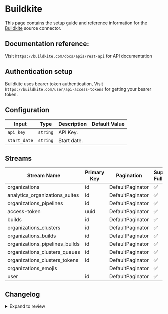 # Buildkite
This page contains the setup guide and reference information for the [Buildkite](https://buildkite.com/) source connector.

## Documentation reference:
Visit `https://buildkite.com/docs/apis/rest-api` for API documentation

## Authentication setup
Buildkite uses bearer token authentication,
Visit `https://buildkite.com/user/api-access-tokens` for getting your bearer token.

## Configuration

| Input | Type | Description | Default Value |
|-------|------|-------------|---------------|
| `api_key` | `string` | API Key.  |  |
| `start_date` | `string` | Start date.  |  |

## Streams
| Stream Name | Primary Key | Pagination | Supports Full Sync | Supports Incremental |
|-------------|-------------|------------|---------------------|----------------------|
| organizations | id | DefaultPaginator | ✅ |  ✅  |
| analytics_organizations_suites | id | DefaultPaginator | ✅ |  ❌  |
| organizations_pipelines | id | DefaultPaginator | ✅ |  ✅  |
| access-token | uuid | DefaultPaginator | ✅ |  ❌  |
| builds | id | DefaultPaginator | ✅ |  ✅  |
| organizations_clusters | id | DefaultPaginator | ✅ |  ✅  |
| organizations_builds | id | DefaultPaginator | ✅ |  ✅  |
| organizations_pipelines_builds | id | DefaultPaginator | ✅ |  ✅  |
| organizations_clusters_queues | id | DefaultPaginator | ✅ |  ✅  |
| organizations_clusters_tokens | id | DefaultPaginator | ✅ |  ✅  |
| organizations_emojis |  | DefaultPaginator | ✅ |  ❌  |
| user | id | DefaultPaginator | ✅ |  ✅  |

## Changelog

<details>
  <summary>Expand to review</summary>

| Version | Date | Pull Request | Subject |
| ------------------ | ------------ | --- | ---------------- |
| 0.0.19 | 2025-04-26 | [57642](https://github.com/airbytehq/airbyte/pull/57642) | Update dependencies |
| 0.0.18 | 2025-04-05 | [57139](https://github.com/airbytehq/airbyte/pull/57139) | Update dependencies |
| 0.0.17 | 2025-03-29 | [56598](https://github.com/airbytehq/airbyte/pull/56598) | Update dependencies |
| 0.0.16 | 2025-03-22 | [56139](https://github.com/airbytehq/airbyte/pull/56139) | Update dependencies |
| 0.0.15 | 2025-03-08 | [55382](https://github.com/airbytehq/airbyte/pull/55382) | Update dependencies |
| 0.0.14 | 2025-03-01 | [54898](https://github.com/airbytehq/airbyte/pull/54898) | Update dependencies |
| 0.0.13 | 2025-02-22 | [54213](https://github.com/airbytehq/airbyte/pull/54213) | Update dependencies |
| 0.0.12 | 2025-02-15 | [53876](https://github.com/airbytehq/airbyte/pull/53876) | Update dependencies |
| 0.0.11 | 2025-02-08 | [53432](https://github.com/airbytehq/airbyte/pull/53432) | Update dependencies |
| 0.0.10 | 2025-02-01 | [52927](https://github.com/airbytehq/airbyte/pull/52927) | Update dependencies |
| 0.0.9 | 2025-01-25 | [52188](https://github.com/airbytehq/airbyte/pull/52188) | Update dependencies |
| 0.0.8 | 2025-01-18 | [51715](https://github.com/airbytehq/airbyte/pull/51715) | Update dependencies |
| 0.0.7 | 2025-01-11 | [51226](https://github.com/airbytehq/airbyte/pull/51226) | Update dependencies |
| 0.0.6 | 2024-12-28 | [50485](https://github.com/airbytehq/airbyte/pull/50485) | Update dependencies |
| 0.0.5 | 2024-12-21 | [50205](https://github.com/airbytehq/airbyte/pull/50205) | Update dependencies |
| 0.0.4 | 2024-12-14 | [49590](https://github.com/airbytehq/airbyte/pull/49590) | Update dependencies |
| 0.0.3 | 2024-12-12 | [49010](https://github.com/airbytehq/airbyte/pull/49010) | Update dependencies |
| 0.0.2 | 2024-10-29 | [47476](https://github.com/airbytehq/airbyte/pull/47476) | Update dependencies |
| 0.0.1 | 2024-09-11 | [45384](https://github.com/airbytehq/airbyte/pull/45384) | Initial release by [@btkcodedev](https://github.com/btkcodedev) via Connector Builder |

</details>
